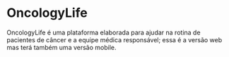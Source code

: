 # OncologyLife
OncologyLife é uma plataforma elaborada para ajudar na rotina de pacientes de câncer e a equipe médica responsável; essa é a versão web mas terá também uma versão mobile.
